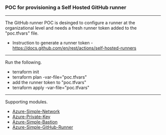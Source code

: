 ### POC for provisioning a Self Hosted GitHub runner 

***

The GitHub runner POC is desinged to configure a runner at the organizational level and needs a fresh runner token added to the "poc.tfvars" file.
* Instruction to generate a runner token - https://docs.github.com/en/rest/actions/self-hosted-runners

***

Run the following.
* terraform init
* terraform plan -var-file="poc.tfvars"
* add the runner token to "poc.tfvars"
* terraform apply -var-file="poc.tfvars"


***

Supporting modules.
* [Azure-Simple-Network](https://github.com/franknaw/azure-simple-network)
* [Azure-Private-Key](https://github.com/franknaw/azure-private-key)
* [Azure-Simple-Bastion](https://github.com/franknaw/azure-simple-bastion)
* [Azure-Simple-GitHub-Runner](https://github.com/franknaw/azure-simple-github-runner)